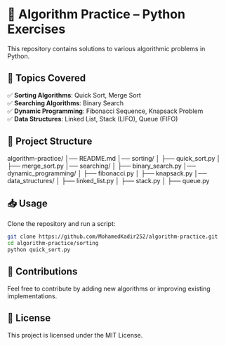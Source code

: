 # 🧠 Algorithm Practice – Python Exercises  

This repository contains solutions to various algorithmic problems in Python.  

## 📌 Topics Covered  
✅ **Sorting Algorithms**: Quick Sort, Merge Sort  
✅ **Searching Algorithms**: Binary Search  
✅ **Dynamic Programming**: Fibonacci Sequence, Knapsack Problem  
✅ **Data Structures**: Linked List, Stack (LIFO), Queue (FIFO)  


## 📂 Project Structure
algorithm-practice/
│── README.md
│── sorting/
│   ├── quick_sort.py
│   ├── merge_sort.py
│── searching/
│   ├── binary_search.py
│── dynamic_programming/
│   ├── fibonacci.py
│   ├── knapsack.py
│── data_structures/
│   ├── linked_list.py
│   ├── stack.py
│   ├── queue.py


## 📥 Usage  
Clone the repository and run a script:  
```bash
git clone https://github.com/MohamedKadir252/algorithm-practice.git  
cd algorithm-practice/sorting  
python quick_sort.py 
```


## 🤝 Contributions
Feel free to contribute by adding new algorithms or improving existing implementations.

## 📜 License
This project is licensed under the MIT License.
